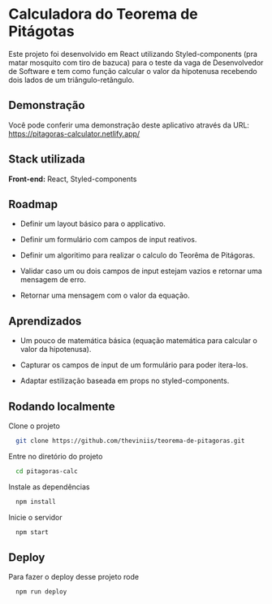 # Calculadora do Teorema de Pitágotas

Este projeto foi desenvolvido em React utilizando Styled-components (pra matar mosquito com tiro de bazuca) para o teste da vaga de Desenvolvedor de Software e tem como função calcular o valor da hipotenusa recebendo dois lados de um triângulo-retângulo.

## Demonstração

Você pode conferir uma demonstração deste aplicativo através da URL: https://pitagoras-calculator.netlify.app/

## Stack utilizada

**Front-end:** React, Styled-components

## Roadmap

- Definir um layout básico para o applicativo.

- Definir um formulário com campos de input reativos.

- Definir um algoritimo para realizar o calculo do Teorêma de Pitágoras.

- Validar caso um ou dois campos de input estejam vazios e retornar uma mensagem de erro.

- Retornar uma mensagem com o valor da equação.

## Aprendizados

- Um pouco de matemática básica (equação matemática para calcular o valor da hipotenusa).

- Capturar os campos de input de um formulário para poder itera-los.

- Adaptar estilização baseada em props no styled-components.

## Rodando localmente

Clone o projeto

```bash
  git clone https://github.com/theviniis/teorema-de-pitagoras.git
```

Entre no diretório do projeto

```bash
  cd pitagoras-calc
```

Instale as dependências

```bash
  npm install
```

Inicie o servidor

```bash
  npm start
```

## Deploy

Para fazer o deploy desse projeto rode

```bash
  npm run deploy
```
